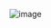 ![image](https://user-images.githubusercontent.com/63789702/187469213-32bf9a12-48bb-4ffd-b1cf-a509d79a0993.png)

